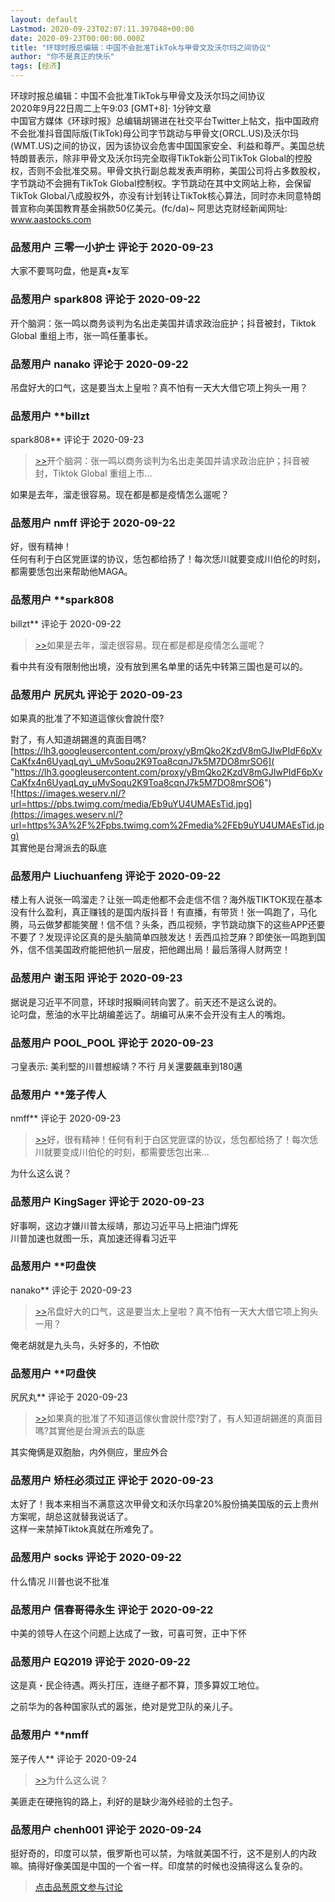 ```yaml
---
layout: default
Lastmod: 2020-09-23T02:07:11.397048+00:00
date: 2020-09-23T00:00:00.000Z
title: "环球时报总编辑：中国不会批准TikTok与甲骨文及沃尔玛之间协议"
author: "你不是真正的快乐"
tags: [经济]
---
```


环球时报总编辑：中国不会批准TikTok与甲骨文及沃尔玛之间协议  
2020年9月22日周二上午9:03 \[GMT+8\]· 1分钟文章  
中国官方媒体《环球时报》总编辑胡锡进在社交平台Twitter上帖文，指中国政府不会批准抖音国际版(TikTok)母公司字节跳动与甲骨文(ORCL.US)及沃尔玛(WMT.US)之间的协议，因为该协议会危害中国国家安全、利益和尊严。美国总统特朗普表示，除非甲骨文及沃尔玛完全取得TikTok新公司TikTok Global的控股权，否则不会批准交易。甲骨文执行副总裁发表声明称，美国公司将占多数股权，字节跳动不会拥有TikTok Global控制权。字节跳动在其中文网站上称，会保留TikTok Global八成股权外，亦没有计划转让TikTok核心算法，同时亦未同意特朗普宣称向美国教育基金捐款50亿美元。(fc/da)~ 阿思达克财经新闻网址: www.aastocks.com

            
### 品葱用户 **三零一小护士** 评论于 2020-09-23
        
大家不要骂叼盘，他是真•友军
        


            
### 品葱用户 **spark808** 评论于 2020-09-22
        
开个脑洞：张一鸣以商务谈判为名出走美国并请求政治庇护；抖音被封，Tiktok Global 重组上市，张一鸣任董事长。
        


            
### 品葱用户 **nanako** 评论于 2020-09-22
        
吊盘好大的口气，这是要当太上皇啦？真不怕有一天大大借它项上狗头一用？
        


            
### 品葱用户 **billzt 
spark808** 评论于 2020-09-23
        
> [\>>]( "/article/item_id-501469#")开个脑洞：张一鸣以商务谈判为名出走美国并请求政治庇护；抖音被封，Tiktok Global 重组上市...

  
  
如果是去年，溜走很容易。现在都是都是疫情怎么遛呢？
        


            
### 品葱用户 **nmff** 评论于 2020-09-22
        
好，很有精神！  
任何有利于白区党匪谍的协议，恁包都给扬了！每次恁川就要变成川伯伦的时刻，都需要恁包出来帮助他MAGA。
        


            
### 品葱用户 **spark808 
billzt** 评论于 2020-09-22
        
> [\>>]( "/article/item_id-501491#")如果是去年，溜走很容易。现在都是都是疫情怎么遛呢？

  
看中共有没有限制他出境，没有放到黑名单里的话先中转第三国也是可以的。
        


            
### 品葱用户 **尻尻丸** 评论于 2020-09-23
        
如果真的批准了不知道這傢伙會說什麼?  
  
對了，有人知道胡錫進的真面目嗎?  
[https://lh3.googleusercontent.com/proxy/yBmQko2KzdV8mGJIwPIdF6pXvCaKfx4n6UyaqLqy\_uMvSoqu2K9Toa8cqnJ7k5M7DO8mrSO6]( "https://lh3.googleusercontent.com/proxy/yBmQko2KzdV8mGJIwPIdF6pXvCaKfx4n6UyaqLqy_uMvSoqu2K9Toa8cqnJ7k5M7DO8mrSO6")  
![https://images.weserv.nl/?url=https://pbs.twimg.com/media/Eb9uYU4UMAEsTid.jpg](https://images.weserv.nl/?url=https%3A%2F%2Fpbs.twimg.com%2Fmedia%2FEb9uYU4UMAEsTid.jpg)  
其實他是台灣派去的臥底
        


            
### 品葱用户 **Liuchuanfeng** 评论于 2020-09-22
        
楼上有人说张一鸣溜走？让张一鸣走他都不会走信不信？海外版TIKTOK现在基本没有什么盈利，真正赚钱的是国内版抖音！有直播，有带货！张一鸣跑了，马化腾，马云做梦都能笑醒！信不信？头条，西瓜视频，字节跳动旗下的这些APP还要不要了？发现评论区真的是头脑简单四肢发达！丢西瓜捡芝麻？即使张一鸣跑到国外，信不信美国政府能把他扒一层皮，把他踢出局！最后落得人财两空！
        


            
### 品葱用户 **谢玉阳** 评论于 2020-09-23
        
据说是习近平不同意，环球时报瞬间转向罢了。前天还不是这么说的。  
论叼盘，葱油的水平比胡编差远了。胡编可从来不会开没有主人的嘴炮。
        


            
### 品葱用户 **POOL_POOL** 评论于 2020-09-23
        
刁皇表示: 美利堅的川普想綏靖？不行 月关還要飆車到180邁
        


            
### 品葱用户 **笼子传人 
nmff** 评论于 2020-09-23
        
> [\>>]( "/article/item_id-501493#")好，很有精神！任何有利于白区党匪谍的协议，恁包都给扬了！每次恁川就要变成川伯伦的时刻，都需要恁包出来...

  
为什么这么说？
        


            
### 品葱用户 **KingSager** 评论于 2020-09-23
        
好事啊，这边才嫌川普太绥靖，那边习近平马上把油门焊死  
川普加速也就图一乐，真加速还得看习近平
        


            
### 品葱用户 **叼盘侠 
nanako** 评论于 2020-09-23
        
> [\>>]( "/article/item_id-501482#")吊盘好大的口气，这是要当太上皇啦？真不怕有一天大大借它项上狗头一用？

  
俺老胡就是九头鸟，头好多的，不怕砍
        


            
### 品葱用户 **叼盘侠 
尻尻丸** 评论于 2020-09-23
        
> [\>>]( "/article/item_id-501497#")如果真的批准了不知道這傢伙會說什麼?對了，有人知道胡錫進的真面目嗎?其實他是台灣派去的臥底

  
  
其实俺俩是双胞胎，内外侧应，里应外合
        


            
### 品葱用户 **矫枉必须过正** 评论于 2020-09-23
        
太好了！我本来相当不满意这次甲骨文和沃尔玛拿20%股份搞美国版的云上贵州方案呢，胡总这就替我说话了。  
这样一来禁掉Tiktok真就在所难免了。
        


            
### 品葱用户 **socks** 评论于 2020-09-22
        
什么情况 川普也说不批准
        


            
### 品葱用户 **信春哥得永生** 评论于 2020-09-22
        
中美的领导人在这个问题上达成了一致，可喜可贺，正中下怀
        


            
### 品葱用户 **EQ2019** 评论于 2020-09-22
        
这是真・民企待遇。两头打压，连继子都不算，顶多算奴工地位。  
  
之前华为的各种国家队式的嚣张，绝对是党卫队的亲儿子。
        


            
### 品葱用户 **nmff 
笼子传人** 评论于 2020-09-24
        
> [\>>]( "/article/item_id-501717#")为什么这么说？

  
美匪走在硬拖钩的路上，利好的是缺少海外经验的土包子。
        


            
### 品葱用户 **chenh001** 评论于 2020-09-24
        
挺好奇的，印度可以禁，俄罗斯也可以禁，为啥就美国不行，这不是别人的内政嘛。搞得好像美国是中国的一个省一样。印度禁的时候也没搞得这么复杂的。
        






> [点击品葱原文参与讨论](https://pincong.rocks/article/24356)


